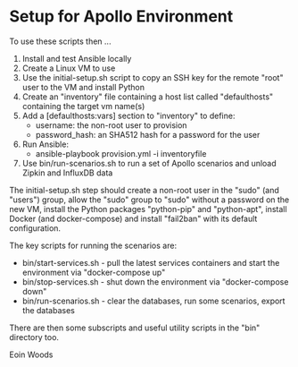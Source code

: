 Setup for Apollo Environment
============================

To use these scripts then ...

1. Install and test Ansible locally
1. Create a Linux VM to use
1. Use the initial-setup.sh script to copy an SSH key for the remote "root" user to the VM and install Python
1. Create an "inventory" file containing a host list called "defaulthosts" containing the target vm name(s)
1. Add a [defaulthosts:vars] section to "inventory" to define:
   * username: the non-root user to provision
   * password_hash: an SHA512 hash for a password for the user
1. Run Ansible:
   * ansible-playbook provision.yml -i inventoryfile
1. Use bin/run-scenarios.sh to run a set of Apollo scenarios and unload Zipkin and InfluxDB data

The initial-setup.sh step should create a non-root user in the "sudo" (and "users") group, allow the "sudo" group to "sudo" without a password on the new VM, install the Python packages "python-pip" and "python-apt", install Docker (and docker-compose) and install "fail2ban" with its default configuration.

The key scripts for running the scenarios are:

* bin/start-services.sh - pull the latest services containers and start the environment via "docker-compose up"
* bin/stop-services.sh - shut down the environment via "docker-compose down"
* bin/run-scenarios.sh - clear the databases, run some scenarios, export the databases

There are then some subscripts and useful utility scripts in the "bin" directory too.


Eoin Woods
